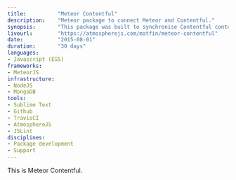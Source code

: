 ```yaml
---
title: 			"Meteor Contentful"
description:	"Meteor package to connect Meteor and Contentful."
synopsis:		"This package was built to synchronise Contentful content with MeteorJS collections to update websites in real time."
liveurl:		"https://atmospherejs.com/matfin/meteor-contentful"
date:			"2015-08-01"
duration:		"30 days"
languages: 		
- Javascript (ES5)
frameworks:
- MeteorJS
infrastructure:
- NodeJS
- MongoDB
tools:
- Sublime Text
- Github
- TravisCI
- AtmosphereJS
- JSLint
disciplines:
- Package development
- Support
---
```


This is Meteor Contentful.